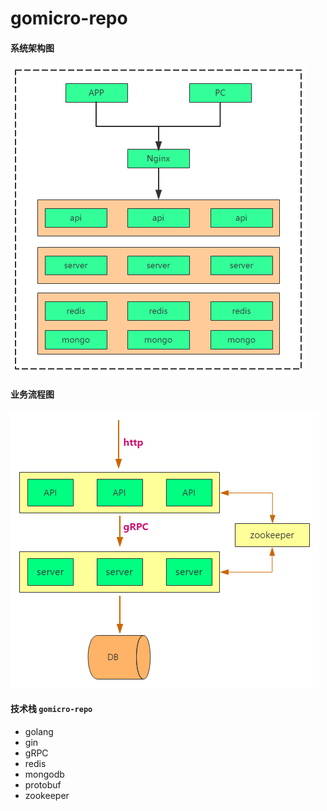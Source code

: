 # gomicro-repo

#### 系统架构图

![系统架构图](https://github.com/guobingithub/gomicro-repo/blob/master/image/系统架构图.png) 

#### 业务流程图

![业务流程图](https://github.com/guobingithub/gomicro-repo/blob/master/image/业务流程图2.png) 

#### 技术栈 `gomicro-repo`

- golang
- gin
- gRPC
- redis
- mongodb
- protobuf
- zookeeper
